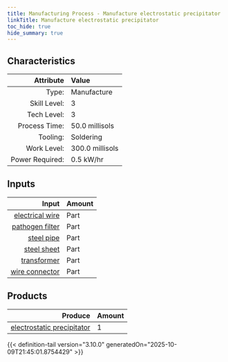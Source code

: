 ```yaml
---
title: Manufacturing Process - Manufacture electrostatic precipitator
linkTitle: Manufacture electrostatic precipitator
toc_hide: true
hide_summary: true
---
```

<!-- This is generated by the MarsSim HelpGenertor, do not edit. -->


## Characteristics

| Attribute      | Value |
|--------:|:------|
|Type:|Manufacture|
|Skill Level:|3|
|Tech Level:|3|
|Process Time:|50.0 millisols|
|Tooling:|Soldering|
|Work Level:|300.0 millisols|
|Power Required:|0.5 kW/hr|

## Inputs

| Input      | Amount |
|--------:|:------|
|[electrical wire](/docs/definitions/part/electrical-wire)|Part|5|
|[pathogen filter](/docs/definitions/part/pathogen-filter)|Part|1|
|[steel pipe](/docs/definitions/part/steel-pipe)|Part|6|
|[steel sheet](/docs/definitions/part/steel-sheet)|Part|3|
|[transformer](/docs/definitions/part/transformer)|Part|1|
|[wire connector](/docs/definitions/part/wire-connector)|Part|5|

## Products


| Produce      | Amount |
|--------:|:------|
|[electrostatic precipitator](/docs/definitions/part/electrostatic-precipitator)|1|



{{< definition-tail version="3.10.0" generatedOn="2025-10-09T21:45:01.8754429" >}}



